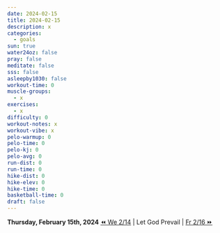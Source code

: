 ```yaml
---
date: 2024-02-15
title: 2024-02-15
description: x
categories:
  - goals
sun: true
water24oz: false
pray: false
meditate: false
sss: false
asleepby1030: false
workout-time: 0
muscle-groups:
  - x
exercises:
  - x
difficulty: 0
workout-notes: x
workout-vibe: x
pelo-warmup: 0
pelo-time: 0
pelo-kj: 0
pelo-avg: 0
run-dist: 0
run-time: 0
hike-dist: 0
hike-elev: 0
hike-time: 0
basketball-time: 0
draft: false
---
```

**Thursday, February 15th, 2024**
[⏪ We 2/14](goals/2024-02-14) | Let God Prevail | [Fr 2/16 ⏩](goals/2024-02-16)


